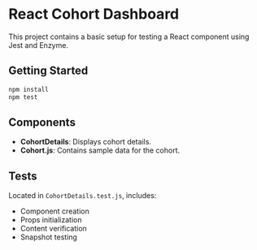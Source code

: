 
# React Cohort Dashboard

This project contains a basic setup for testing a React component using Jest and Enzyme.

## Getting Started

```bash
npm install
npm test
```

## Components
- **CohortDetails**: Displays cohort details.
- **Cohort.js**: Contains sample data for the cohort.

## Tests
Located in `CohortDetails.test.js`, includes:
- Component creation
- Props initialization
- Content verification
- Snapshot testing
